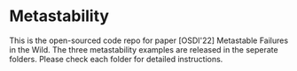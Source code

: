 # Metastability
This is the open-sourced code repo for paper [OSDI'22] Metastable Failures in the Wild. The three metastability examples are released in the seperate folders. Please check each folder for detailed instructions.
